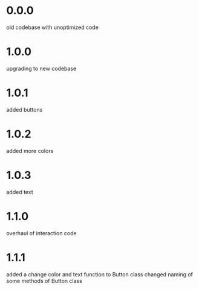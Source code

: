 # 0.0.0
old codebase with unoptimized code

# 1.0.0
upgrading to new codebase

# 1.0.1
added buttons

# 1.0.2
added more colors

# 1.0.3
added text

# 1.1.0
overhaul of interaction code

# 1.1.1
added a change color and text function to Button class
changed naming of some methods of Button class